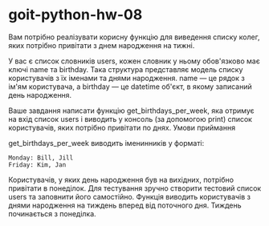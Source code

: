 # goit-python-hw-08

Вам потрібно реалізувати корисну функцію для виведення списку колег, яких потрібно привітати з днем народження на тижні.

У вас є список словників users, кожен словник у ньому обов'язково має ключі name та birthday. Така структура представляє модель списку користувачів з їх іменами та днями народження. name — це рядок з ім'ям користувача, а birthday — це datetime об'єкт, в якому записаний день народження.

Ваше завдання написати функцію get_birthdays_per_week, яка отримує на вхід список users і виводить у консоль (за допомогою print) список користувачів, яких потрібно привітати по днях.
Умови приймання

get_birthdays_per_week виводить іменинників у форматі:

```
Monday: Bill, Jill
Friday: Kim, Jan
```

Користувачів, у яких день народження був на вихідних, потрібно привітати в понеділок.
Для тестування зручно створити тестовий список users та заповнити його самостійно.
Функція виводить користувачів з днями народження на тиждень вперед від поточного дня.
Тиждень починається з понеділка.
